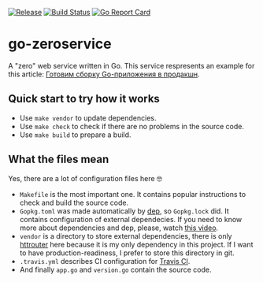 [![Release](https://img.shields.io/badge/release-1.0.0-brightgreen.svg?style=default?style=flat)](https://github.com/rumyantseva/go-zeroservice/releases/latest)
[![Build Status](https://travis-ci.org/rumyantseva/go-zeroservice.svg?branch=master)](https://travis-ci.org/rumyantseva/go-zeroservice)
[![Go Report Card](https://goreportcard.com/badge/github.com/rumyantseva/go-zeroservice)](https://goreportcard.com/report/github.com/rumyantseva/go-zeroservice)

# go-zeroservice

A "zero" web service written in Go. This service respresents an example for this article: [Готовим сборку Go-приложения в продакшн](https://habrahabr.ru/post/337158/).

## Quick start to try how it works

- Use `make vendor` to update dependencies.
- Use `make check` to check if there are no problems in the source code.
- Use `make build` to prepare a build.

## What the files mean

Yes, there are a lot of configuration files here 🤓

- `Makefile` is the most important one. It contains popular instructions to check and build the source code.
- `Gopkg.toml` was made automatically by [dep](https://github.com/golang/dep), so `Gopkg.lock` did. It contains configuration of external dependecies. If you need to know more about dependencies and dep, please, watch [this video](https://www.youtube.com/watch?v=eZwR8qr2BfI).
- `vendor` is a directory to store external dependencies, there is only [httrouter](https://github.com/julienschmidt/httprouter) here because it is my only dependency in this project. If I want to have production-readiness, I prefer to store this directory in git.
- `.travis.yml` describes CI configuration for [Travis CI](http://travis-ci.org/).
- And finally `app.go` and `version.go` contain the source code.
